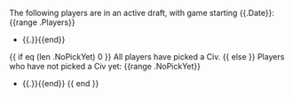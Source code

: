 The following players are in an active draft, with game starting {{.Date}}:
{{range .Players}}
- {{.}}{{end}}

{{ if eq (len .NoPickYet) 0 }}
All players have picked a Civ.
{{ else }}
Players who have not picked a Civ yet:
{{range .NoPickYet}}
- {{.}}{{end}}
{{ end }}

